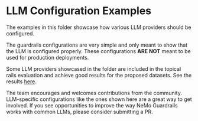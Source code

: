 # LLM Configuration Examples

The examples in this folder showcase how various LLM providers should be configured.

The guardrails configurations are very simple and only meant to show that the LLM is configured properly. These configurations **ARE NOT** meant to be used for production deployments.

Some LLM providers showcased in the folder are included in the topical rails evaluation and achieve good results for the proposed datasets. See the results [here](../../../nemoguardrails/eval/README.md).

The team encourages and welcomes contributions from the community. LLM-specific configurations like the ones shown here are a great way to get involved. If you see opportunities to improve the way NeMo Guardrails works with common LLMs, please consider submitting a PR.
